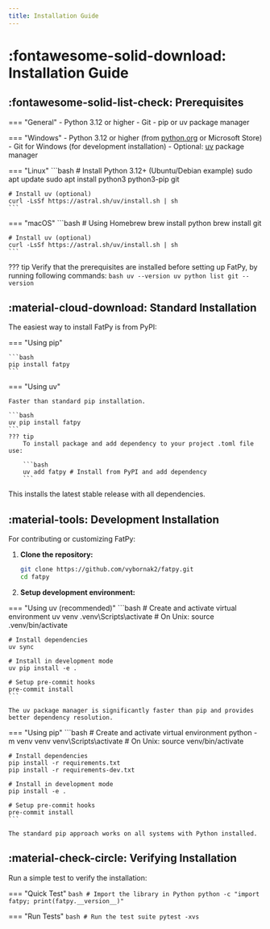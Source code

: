 ```yaml
---
title: Installation Guide
---
```


# :fontawesome-solid-download: Installation Guide

## :fontawesome-solid-list-check: Prerequisites

=== "General"
    - Python 3.12 or higher
    - Git
    - pip or uv package manager

=== "Windows"
    - Python 3.12 or higher (from [python.org](https://www.python.org/downloads/) or Microsoft Store)
    - Git for Windows (for development installation)
    - Optional: [uv](https://github.com/astral-sh/uv) package manager

=== "Linux"
    ```bash
    # Install Python 3.12+ (Ubuntu/Debian example)
    sudo apt update
    sudo apt install python3 python3-pip git

    # Install uv (optional)
    curl -LsSf https://astral.sh/uv/install.sh | sh
    ```

=== "macOS"
    ```bash
    # Using Homebrew
    brew install python
    brew install git

    # Install uv (optional)
    curl -LsSf https://astral.sh/uv/install.sh | sh
    ```

??? tip
    Verify that the prerequisites are installed before setting up FatPy, by running following commands:
    ```bash
    uv --version
    uv python list
    git --version
    ```

## :material-cloud-download: Standard Installation

The easiest way to install FatPy is from PyPI:

=== "Using pip"

    ```bash
    pip install fatpy
    ```

=== "Using uv"

    Faster than standard pip installation.

    ```bash
    uv pip install fatpy
    ```
    ??? tip
        To install package and add dependency to your project .toml file use:

        ```bash
        uv add fatpy # Install from PyPI and add dependency 
        ```

This installs the latest stable release with all dependencies.

## :material-tools: Development Installation

For contributing or customizing FatPy:

1. **Clone the repository:**

   ```bash
   git clone https://github.com/vybornak2/fatpy.git
   cd fatpy
   ```

2. **Setup development environment:**

=== "Using uv (recommended)"
    ```bash
    # Create and activate virtual environment
    uv venv
    .venv\Scripts\activate  # On Unix: source .venv/bin/activate

    # Install dependencies
    uv sync

    # Install in development mode
    uv pip install -e .

    # Setup pre-commit hooks
    pre-commit install
    ```

    The uv package manager is significantly faster than pip and provides better dependency resolution.

=== "Using pip"
    ```bash
    # Create and activate virtual environment
    python -m venv venv
    venv\Scripts\activate  # On Unix: source venv/bin/activate

    # Install dependencies
    pip install -r requirements.txt
    pip install -r requirements-dev.txt

    # Install in development mode
    pip install -e .

    # Setup pre-commit hooks
    pre-commit install
    ```

    The standard pip approach works on all systems with Python installed.

## :material-check-circle: Verifying Installation

Run a simple test to verify the installation:

=== "Quick Test"
    ```bash
    # Import the library in Python
    python -c "import fatpy; print(fatpy.__version__)"
    ```

=== "Run Tests"
    ```bash
    # Run the test suite
    pytest -xvs
    ```
